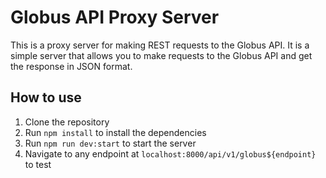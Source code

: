 # Globus API Proxy Server

This is a proxy server for making REST requests to the Globus API. It is a simple server that allows you to make requests to the Globus API and get the response in JSON format.

## How to use

1. Clone the repository
2. Run `npm install` to install the dependencies
3. Run `npm run dev:start` to start the server
4. Navigate to any endpoint at `localhost:8000/api/v1/globus${endpoint}` to test